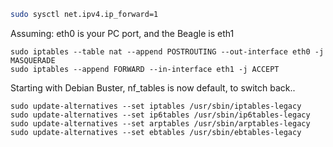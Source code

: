 
```bash
sudo sysctl net.ipv4.ip_forward=1
```

Assuming: eth0 is your PC port, and the Beagle is eth1
```
sudo iptables --table nat --append POSTROUTING --out-interface eth0 -j MASQUERADE
sudo iptables --append FORWARD --in-interface eth1 -j ACCEPT
```

Starting with Debian Buster, nf_tables is now default, to switch back..
```
sudo update-alternatives --set iptables /usr/sbin/iptables-legacy
sudo update-alternatives --set ip6tables /usr/sbin/ip6tables-legacy
sudo update-alternatives --set arptables /usr/sbin/arptables-legacy
sudo update-alternatives --set ebtables /usr/sbin/ebtables-legacy
```
